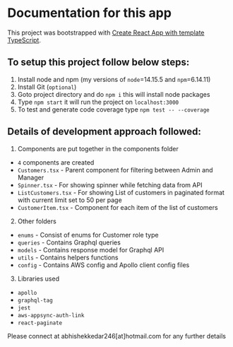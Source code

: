 # Documentation for this app

This project was bootstrapped with [Create React App with template TypeScript](https://github.com/facebook/create-react-app).

## To setup this project follow below steps:

1. Install node and npm (my versions of `node`=14.15.5 and `npm`=6.14.11)
2. Install Git (`optional`)
3. Goto project directory and do `npm i` this will install node packages
4. Type `npm start` it will run the project on `localhost:3000`
5. To test and generate code coverage type `npm test -- --coverage`

## Details of development approach followed:

1. Components are put together in the components folder

- `4` components are created
- `Customers.tsx` - Parent component for filtering between Admin and Manager
- `Spinner.tsx` - For showing spinner while fetching data from API
- `ListCustomers.tsx` - For showing List of customers in paginated format with current limit set to 50 per page
- `CustomerItem.tsx` - Component for each item of the list of customers

2. Other folders

- `enums` - Consist of enums for Customer role type
- `queries` - Contains Graphql queries
- `models` - Contains response model for Graphql API
- `utils` - Contains helpers functions
- `config` - Contains AWS config and Apollo client config files

3. Libraries used

- `apollo`
- `graphql-tag`
- `jest`
- `aws-appsync-auth-link`
- `react-paginate`

Please connect at abhishekkedar246[at]hotmail.com for any further details
